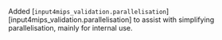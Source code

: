 Added [`input4mips_validation.parallelisation`][input4mips_validation.parallelisation] to assist with simplifying parallelisation, mainly for internal use.
